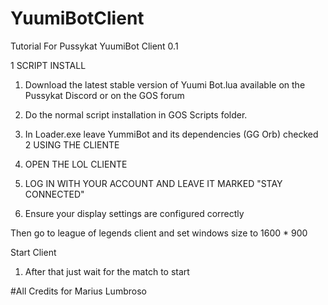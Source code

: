 # YuumiBotClient

Tutorial For Pussykat YuumiBot Client 0.1

1	SCRIPT INSTALL
1)	Download the latest stable version of Yuumi Bot.lua available on the Pussykat Discord or on the GOS forum 
2)	Do the normal script installation in GOS Scripts folder.
 
3)	In Loader.exe leave YummiBot and its dependencies (GG Orb) checked
2	USING THE CLIENTE
1)	OPEN THE LOL CLIENTE
 
2)	LOG IN WITH YOUR ACCOUNT AND LEAVE IT MARKED "STAY CONNECTED"
3)	Ensure your display settings are configured correctly
 
Then go to league of legends client and set windows size to 1600 * 900
 
Start Client

1) After that just wait for the match to start

#All Credits for Marius Lumbroso
